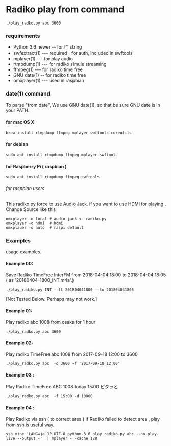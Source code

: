# Radiko play from command 

```
./play_radko.py abc 3600
```

### requirements

- Python 3.6 newer -- for f'' string
- swfextract(1) --- required　for auth, included in swftools
- mplayer(1)  --- for play audio 
- rtmpdump(1) --- for radiko simule streaming 
- ffmpeg(1)  ---  for radiko time free 
- GNU date(1) --  for radiko time free 
- omxplayer(1)  ---  used in raspbian

### date(1) command 

To parse "from date", We use GNU date(1), so that be sure GNU date is in your PATH.


#### for mac OS X

```
brew install rtmpdump ffmpeg mplayer swftools coreutils
```

#### for debian 
```
sudo apt install rtmpdump ffmpeg mplayer swftools
```

#### for Raspberry Pi ( raspbian )
```
sudo apt install rtmpdump ffmpeg swftools
```

###### for raspbian users

This radiko.py force to use Audio Jack. 
if you want to use HDMI for playing  , Change Source like this 

```
omxplayer -o local # audio jack <- radiko.py 
omxplayer -o hdmi  # hdmi 
omxplauer -o auto  # raspi default
```



### Examples

usage examples.

#### Example 00:
Save Radiko TimeFree InterFM from 2018-04-04 18:00 to 2018-04-04 18:05
( as '20180404-1800_INT.m4a'.)
```
./play_radiko.py INT --ft 201804041800 --to 201804041805
```

[Not Tested Below. Perhaps may not work.]

#### Example 01:
Play radiko abc 1008 from osaka  for 1 hour 
```
./play_radko.py abc 3600
```
#### Example 02:
Play radiko TimeFree abc 1008 from 2017-09-18 12:00 to 3600
```
./play_radko.py abc  -d 3600 -f '2017-09-18 12:00'
```

#### Example 03 :
Play Radiko TimeFree  ABC 1008 today 15:00 ピタッと 
```
./play_radko.py abc  -f 15:00 -d 10800
```

#### Example 04 : 
Play Radiko via ssh ( to correct area )
If  Radiko failed to detect area , play from ssh is useful way.
```
ssh mine 'LANG=ja_JP.UTF-8 python.3.6 play_radiko.py abc --no-play-live --output -'  | mplayer - -cache 128
```







